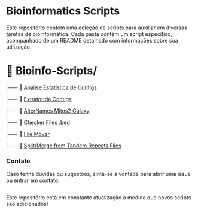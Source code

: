 # Bioinformatics Scripts

Este repositório contém uma coleção de scripts para auxiliar em diversas tarefas de bioinformática. Cada pasta contém um script específico, acompanhado de um README detalhado com informações sobre sua utilização.

# 📂 Bioinfo-Scripts/
├── 📂 [Análise Estatística de Contigs](https://github.com/Julio-CSilva/Bioinformatics_Scripts/tree/main/analysis_contigs)

├── 📂 [Extrator de Contigs](https://github.com/Julio-CSilva/Bioinformatics_Scripts/tree/main/extrator_genes)

├── 📂 [AlterNames Mitos2 Galaxy](https://github.com/Julio-CSilva/Bioinformatics_Scripts/tree/main/altername_mitos2_galaxy)

├── 📂 [Checker Files .bed](https://github.com/Julio-CSilva/Bioinformatics_Scripts/tree/main/checker_BEDfile)

├── 📂 [File Mover ](https://github.com/Julio-CSilva/Bioinformatics_Scripts/tree/main/mv_file)

├── 📂 [Split/Merge from Tandem Repeats Files ](https://github.com/Julio-CSilva/Bioinformatics_Scripts/tree/main/merged_and_split_tr)


### Contato
Caso tenha dúvidas ou sugestões, sinta-se à vontade para abrir uma issue ou entrar em contato.

---
Este repositório está em constante atualização à medida que novos scripts são adicionados!


